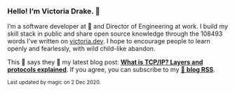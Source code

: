 ### Hello! I’m Victoria Drake. 👋

I’m a software developer at 💜 and Director of Engineering at work. I build my skill stack in public and share open source knowledge through the 108493 words I’ve written on [victoria.dev](https://victoria.dev). I hope to encourage people to learn openly and fearlessly, with wild child-like abandon.

This 🍝 says they 👏 my latest blog post: **[What is TCP/IP? Layers and protocols explained](https://victoria.dev/blog/what-is-tcp/ip-layers-and-protocols-explained/)**. If you agree, you can subscribe to my [📡 **blog RSS**](https://victoria.dev/index.xml).

<sub>Last updated by magic on 2 Dec 2020.</sub>
